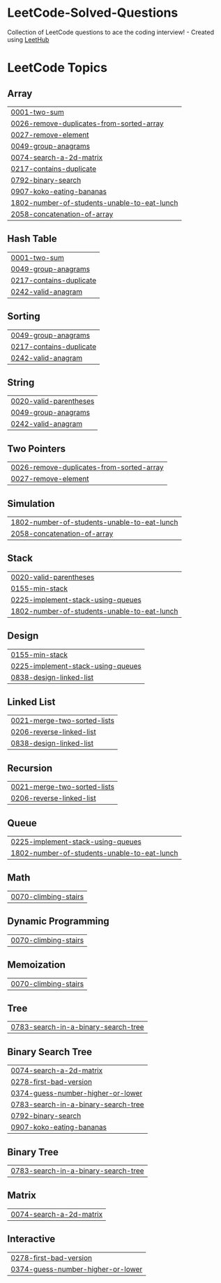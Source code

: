 # LeetCode-Solved-Questions
Collection of LeetCode questions to ace the coding interview! - Created using [LeetHub](https://github.com/QasimWani/LeetHub)

<!---LeetCode Topics Start-->
# LeetCode Topics
## Array
|  |
| ------- |
| [0001-two-sum](https://github.com/dan1306/LeetCode-Solved-Questions/tree/master/0001-two-sum) |
| [0026-remove-duplicates-from-sorted-array](https://github.com/dan1306/LeetCode-Solved-Questions/tree/master/0026-remove-duplicates-from-sorted-array) |
| [0027-remove-element](https://github.com/dan1306/LeetCode-Solved-Questions/tree/master/0027-remove-element) |
| [0049-group-anagrams](https://github.com/dan1306/LeetCode-Solved-Questions/tree/master/0049-group-anagrams) |
| [0074-search-a-2d-matrix](https://github.com/dan1306/LeetCode-Solved-Questions/tree/master/0074-search-a-2d-matrix) |
| [0217-contains-duplicate](https://github.com/dan1306/LeetCode-Solved-Questions/tree/master/0217-contains-duplicate) |
| [0792-binary-search](https://github.com/dan1306/LeetCode-Solved-Questions/tree/master/0792-binary-search) |
| [0907-koko-eating-bananas](https://github.com/dan1306/LeetCode-Solved-Questions/tree/master/0907-koko-eating-bananas) |
| [1802-number-of-students-unable-to-eat-lunch](https://github.com/dan1306/LeetCode-Solved-Questions/tree/master/1802-number-of-students-unable-to-eat-lunch) |
| [2058-concatenation-of-array](https://github.com/dan1306/LeetCode-Solved-Questions/tree/master/2058-concatenation-of-array) |
## Hash Table
|  |
| ------- |
| [0001-two-sum](https://github.com/dan1306/LeetCode-Solved-Questions/tree/master/0001-two-sum) |
| [0049-group-anagrams](https://github.com/dan1306/LeetCode-Solved-Questions/tree/master/0049-group-anagrams) |
| [0217-contains-duplicate](https://github.com/dan1306/LeetCode-Solved-Questions/tree/master/0217-contains-duplicate) |
| [0242-valid-anagram](https://github.com/dan1306/LeetCode-Solved-Questions/tree/master/0242-valid-anagram) |
## Sorting
|  |
| ------- |
| [0049-group-anagrams](https://github.com/dan1306/LeetCode-Solved-Questions/tree/master/0049-group-anagrams) |
| [0217-contains-duplicate](https://github.com/dan1306/LeetCode-Solved-Questions/tree/master/0217-contains-duplicate) |
| [0242-valid-anagram](https://github.com/dan1306/LeetCode-Solved-Questions/tree/master/0242-valid-anagram) |
## String
|  |
| ------- |
| [0020-valid-parentheses](https://github.com/dan1306/LeetCode-Solved-Questions/tree/master/0020-valid-parentheses) |
| [0049-group-anagrams](https://github.com/dan1306/LeetCode-Solved-Questions/tree/master/0049-group-anagrams) |
| [0242-valid-anagram](https://github.com/dan1306/LeetCode-Solved-Questions/tree/master/0242-valid-anagram) |
## Two Pointers
|  |
| ------- |
| [0026-remove-duplicates-from-sorted-array](https://github.com/dan1306/LeetCode-Solved-Questions/tree/master/0026-remove-duplicates-from-sorted-array) |
| [0027-remove-element](https://github.com/dan1306/LeetCode-Solved-Questions/tree/master/0027-remove-element) |
## Simulation
|  |
| ------- |
| [1802-number-of-students-unable-to-eat-lunch](https://github.com/dan1306/LeetCode-Solved-Questions/tree/master/1802-number-of-students-unable-to-eat-lunch) |
| [2058-concatenation-of-array](https://github.com/dan1306/LeetCode-Solved-Questions/tree/master/2058-concatenation-of-array) |
## Stack
|  |
| ------- |
| [0020-valid-parentheses](https://github.com/dan1306/LeetCode-Solved-Questions/tree/master/0020-valid-parentheses) |
| [0155-min-stack](https://github.com/dan1306/LeetCode-Solved-Questions/tree/master/0155-min-stack) |
| [0225-implement-stack-using-queues](https://github.com/dan1306/LeetCode-Solved-Questions/tree/master/0225-implement-stack-using-queues) |
| [1802-number-of-students-unable-to-eat-lunch](https://github.com/dan1306/LeetCode-Solved-Questions/tree/master/1802-number-of-students-unable-to-eat-lunch) |
## Design
|  |
| ------- |
| [0155-min-stack](https://github.com/dan1306/LeetCode-Solved-Questions/tree/master/0155-min-stack) |
| [0225-implement-stack-using-queues](https://github.com/dan1306/LeetCode-Solved-Questions/tree/master/0225-implement-stack-using-queues) |
| [0838-design-linked-list](https://github.com/dan1306/LeetCode-Solved-Questions/tree/master/0838-design-linked-list) |
## Linked List
|  |
| ------- |
| [0021-merge-two-sorted-lists](https://github.com/dan1306/LeetCode-Solved-Questions/tree/master/0021-merge-two-sorted-lists) |
| [0206-reverse-linked-list](https://github.com/dan1306/LeetCode-Solved-Questions/tree/master/0206-reverse-linked-list) |
| [0838-design-linked-list](https://github.com/dan1306/LeetCode-Solved-Questions/tree/master/0838-design-linked-list) |
## Recursion
|  |
| ------- |
| [0021-merge-two-sorted-lists](https://github.com/dan1306/LeetCode-Solved-Questions/tree/master/0021-merge-two-sorted-lists) |
| [0206-reverse-linked-list](https://github.com/dan1306/LeetCode-Solved-Questions/tree/master/0206-reverse-linked-list) |
## Queue
|  |
| ------- |
| [0225-implement-stack-using-queues](https://github.com/dan1306/LeetCode-Solved-Questions/tree/master/0225-implement-stack-using-queues) |
| [1802-number-of-students-unable-to-eat-lunch](https://github.com/dan1306/LeetCode-Solved-Questions/tree/master/1802-number-of-students-unable-to-eat-lunch) |
## Math
|  |
| ------- |
| [0070-climbing-stairs](https://github.com/dan1306/LeetCode-Solved-Questions/tree/master/0070-climbing-stairs) |
## Dynamic Programming
|  |
| ------- |
| [0070-climbing-stairs](https://github.com/dan1306/LeetCode-Solved-Questions/tree/master/0070-climbing-stairs) |
## Memoization
|  |
| ------- |
| [0070-climbing-stairs](https://github.com/dan1306/LeetCode-Solved-Questions/tree/master/0070-climbing-stairs) |
## Tree
|  |
| ------- |
| [0783-search-in-a-binary-search-tree](https://github.com/dan1306/LeetCode-Solved-Questions/tree/master/0783-search-in-a-binary-search-tree) |
## Binary Search Tree
|  |
| ------- |
| [0074-search-a-2d-matrix](https://github.com/dan1306/LeetCode-Solved-Questions/tree/master/0074-search-a-2d-matrix) |
| [0278-first-bad-version](https://github.com/dan1306/LeetCode-Solved-Questions/tree/master/0278-first-bad-version) |
| [0374-guess-number-higher-or-lower](https://github.com/dan1306/LeetCode-Solved-Questions/tree/master/0374-guess-number-higher-or-lower) |
| [0783-search-in-a-binary-search-tree](https://github.com/dan1306/LeetCode-Solved-Questions/tree/master/0783-search-in-a-binary-search-tree) |
| [0792-binary-search](https://github.com/dan1306/LeetCode-Solved-Questions/tree/master/0792-binary-search) |
| [0907-koko-eating-bananas](https://github.com/dan1306/LeetCode-Solved-Questions/tree/master/0907-koko-eating-bananas) |
## Binary Tree
|  |
| ------- |
| [0783-search-in-a-binary-search-tree](https://github.com/dan1306/LeetCode-Solved-Questions/tree/master/0783-search-in-a-binary-search-tree) |
## Matrix
|  |
| ------- |
| [0074-search-a-2d-matrix](https://github.com/dan1306/LeetCode-Solved-Questions/tree/master/0074-search-a-2d-matrix) |
## Interactive
|  |
| ------- |
| [0278-first-bad-version](https://github.com/dan1306/LeetCode-Solved-Questions/tree/master/0278-first-bad-version) |
| [0374-guess-number-higher-or-lower](https://github.com/dan1306/LeetCode-Solved-Questions/tree/master/0374-guess-number-higher-or-lower) |
<!---LeetCode Topics End-->